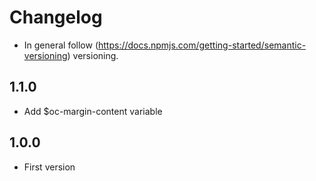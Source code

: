 # Changelog

* In general follow (https://docs.npmjs.com/getting-started/semantic-versioning) versioning.

## <next>

## 1.1.0
* Add $oc-margin-content variable

## 1.0.0
* First version
